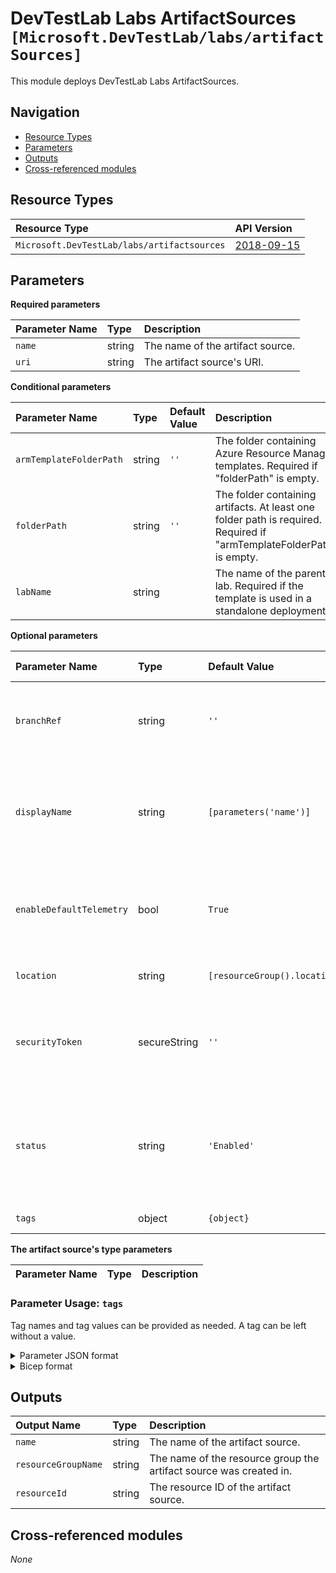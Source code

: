 # DevTestLab Labs ArtifactSources `[Microsoft.DevTestLab/labs/artifactSources]`

This module deploys DevTestLab Labs ArtifactSources.

## Navigation

- [Resource Types](#Resource-Types)
- [Parameters](#Parameters)
- [Outputs](#Outputs)
- [Cross-referenced modules](#Cross-referenced-modules)

## Resource Types

| Resource Type | API Version |
| :-- | :-- |
| `Microsoft.DevTestLab/labs/artifactsources` | [2018-09-15](https://docs.microsoft.com/en-us/azure/templates/Microsoft.DevTestLab/2018-09-15/labs/artifactsources) |

## Parameters

**Required parameters**

| Parameter Name | Type | Description |
| :-- | :-- | :-- |
| `name` | string | The name of the artifact source. |
| `uri` | string | The artifact source's URI. |

**Conditional parameters**

| Parameter Name | Type | Default Value | Description |
| :-- | :-- | :-- | :-- |
| `armTemplateFolderPath` | string | `''` | The folder containing Azure Resource Manager templates. Required if "folderPath" is empty. |
| `folderPath` | string | `''` | The folder containing artifacts. At least one folder path is required. Required if "armTemplateFolderPath" is empty. |
| `labName` | string |  | The name of the parent lab. Required if the template is used in a standalone deployment. |

**Optional parameters**

| Parameter Name | Type | Default Value | Allowed Values | Description |
| :-- | :-- | :-- | :-- | :-- |
| `branchRef` | string | `''` |  | The artifact source's branch reference (E.g. main or master) |
| `displayName` | string | `[parameters('name')]` |  | The artifact source's display name. Default is the name of the artifact source. |
| `enableDefaultTelemetry` | bool | `True` |  | Enable telemetry via a Globally Unique Identifier (GUID). |
| `location` | string | `[resourceGroup().location]` |  | Location for all Resources. |
| `securityToken` | secureString | `''` |  | The security token to authenticate to the artifact source. |
| `status` | string | `'Enabled'` | `[Disabled, Enabled]` | Indicates if the artifact source is enabled (values: Enabled, Disabled). Default is "Enabled". |
| `tags` | object | `{object}` |  | Tags of the resource. |

**The artifact source's type parameters**

| Parameter Name | Type | Description |
| :-- | :-- | :-- |


### Parameter Usage: `tags`

Tag names and tag values can be provided as needed. A tag can be left without a value.

<details>

<summary>Parameter JSON format</summary>

```json
"tags": {
    "value": {
        "Environment": "Non-Prod",
        "Contact": "test.user@testcompany.com",
        "PurchaseOrder": "1234",
        "CostCenter": "7890",
        "ServiceName": "DeploymentValidation",
        "Role": "DeploymentValidation"
    }
}
```

</details>

<details>

<summary>Bicep format</summary>

```bicep
tags: {
    Environment: 'Non-Prod'
    Contact: 'test.user@testcompany.com'
    PurchaseOrder: '1234'
    CostCenter: '7890'
    ServiceName: 'DeploymentValidation'
    Role: 'DeploymentValidation'
}
```

</details>
<p>

## Outputs

| Output Name | Type | Description |
| :-- | :-- | :-- |
| `name` | string | The name of the artifact source. |
| `resourceGroupName` | string | The name of the resource group the artifact source was created in. |
| `resourceId` | string | The resource ID of the artifact source. |

## Cross-referenced modules

_None_
